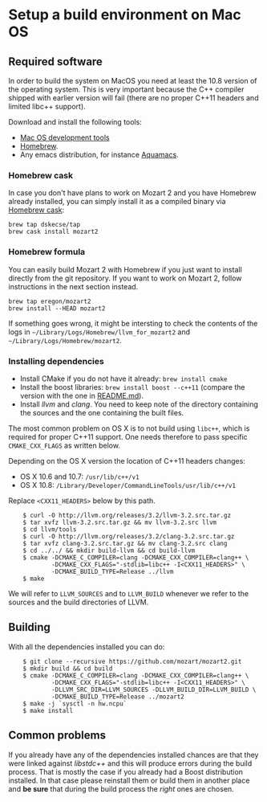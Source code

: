 # Setup a build environment on Mac OS

## Required software

In order to build the system on MacOS you need at least the 10.8 version of the operating system. This is very important because the C++ compiler shipped with earlier version will fail (there are no proper C++11 headers and limited libc++ support).

Download and install the following tools:

*  [Mac OS development tools](http://developer.apple.com)
*  [Homebrew](http://mxcl.github.com/homebrew/).
*   Any emacs distribution, for instance [Aquamacs](http://aquamacs.org/).

### Homebrew cask

In case you don't have plans to work on Mozart 2
and you have Homebrew already installed,
you can simply install it as a compiled binary via [Homebrew cask]:

```shell
brew tap dskecse/tap
brew cask install mozart2
```

[Homebrew cask]: https://caskroom.github.io/

### Homebrew formula

You can easily build Mozart 2 with Homebrew if you just want to install directly from the git repository.
If you want to work on Mozart 2, follow instructions in the next section instead.

```shell
brew tap eregon/mozart2
brew install --HEAD mozart2
```

If something goes wrong, it might be intersting to check the contents of the logs
in `~/Library/Logs/Homebrew/llvm_for_mozart2` and `~/Library/Logs/Homebrew/mozart2`.

### Installing dependencies

*  Install CMake if you do not have it already: `brew install cmake`
*  Install the boost libraries: `brew install boost --c++11` (compare the version with the one in [README.md](README.md#requirements)).
*  Install *llvm* and *clang*. You need to keep note of the directory containing the sources and the one containing the built files.

The most common problem on OS X is to not build using `libc++`, which is required for proper C++11 support.
One needs therefore to pass specific `CMAKE_CXX_FLAGS` as written below.

Depending on the OS X version the location of C++11 headers changes:

* OS X 10.6 and 10.7: `/usr/lib/c++/v1`
* OS X 10.8: `/Library/Developer/CommandLineTools/usr/lib/c++/v1`

Replace `<CXX11_HEADERS>` below by this path.

```
    $ curl -O http://llvm.org/releases/3.2/llvm-3.2.src.tar.gz
    $ tar xvfz llvm-3.2.src.tar.gz && mv llvm-3.2.src llvm
    $ cd llvm/tools
    $ curl -O http://llvm.org/releases/3.2/clang-3.2.src.tar.gz
    $ tar xvfz clang-3.2.src.tar.gz && mv clang-3.2.src clang
    $ cd ../../ && mkdir build-llvm && cd build-llvm
    $ cmake -DCMAKE_C_COMPILER=clang -DCMAKE_CXX_COMPILER=clang++ \
            -DCMAKE_CXX_FLAGS="-stdlib=libc++ -I<CXX11_HEADERS>" \
            -DCMAKE_BUILD_TYPE=Release ../llvm
    $ make     
```      
We will refer to `LLVM_SOURCES` and to `LLVM_BUILD` whenever we refer to the sources and the build directories of LLVM.

## Building
With all the dependencies installed you can do:

```
    $ git clone --recursive https://github.com/mozart/mozart2.git
    $ mkdir build && cd build
    $ cmake -DCMAKE_C_COMPILER=clang -DCMAKE_CXX_COMPILER=clang++ \
            -DCMAKE_CXX_FLAGS="-stdlib=libc++ -I<CXX11_HEADERS>" \
            -DLLVM_SRC_DIR=LLVM_SOURCES -DLLVM_BUILD_DIR=LLVM_BUILD \
            -DCMAKE_BUILD_TYPE=Release ../mozart2
    $ make -j `sysctl -n hw.ncpu`
    $ make install
``` 

## Common problems
If you already have any of the dependencies installed chances are that they were linked against *libstdc++* and this will produce errors during the build process. That is mostly the case if you already had a Boost distribution installed. In that case please reinstall them or build them in another place and **be sure** that during the build process the *right* ones are chosen.
